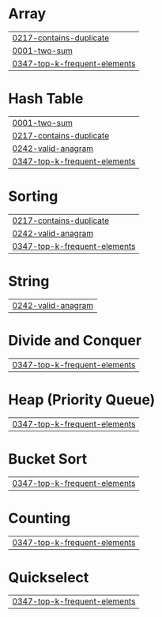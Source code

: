 # Array
|  |
| ------- |
| [0217-contains-duplicate](https://github.com/shahdhoss/Leetcode-solutions/tree/master/0217-contains-duplicate) |
| [0001-two-sum](https://github.com/shahdhoss/Leetcode-solutions/tree/master/0001-two-sum) |
| [0347-top-k-frequent-elements](https://github.com/shahdhoss/Leetcode-solutions/tree/master/0347-top-k-frequent-elements) |


# Hash Table
|  |
| ------- |
| [0001-two-sum](https://github.com/shahdhoss/Leetcode-solutions/tree/master/0001-two-sum) |
| [0217-contains-duplicate](https://github.com/shahdhoss/Leetcode-solutions/tree/master/0217-contains-duplicate) |
| [0242-valid-anagram](https://github.com/shahdhoss/Leetcode-solutions/tree/master/0242-valid-anagram) |
| [0347-top-k-frequent-elements](https://github.com/shahdhoss/Leetcode-solutions/tree/master/0347-top-k-frequent-elements) |
# Sorting
|  |
| ------- |
| [0217-contains-duplicate](https://github.com/shahdhoss/Leetcode-solutions/tree/master/0217-contains-duplicate) |
| [0242-valid-anagram](https://github.com/shahdhoss/Leetcode-solutions/tree/master/0242-valid-anagram) |
| [0347-top-k-frequent-elements](https://github.com/shahdhoss/Leetcode-solutions/tree/master/0347-top-k-frequent-elements) |
# String
|  |
| ------- |
| [0242-valid-anagram](https://github.com/shahdhoss/Leetcode-solutions/tree/master/0242-valid-anagram) |
# Divide and Conquer
|  |
| ------- |
| [0347-top-k-frequent-elements](https://github.com/shahdhoss/Leetcode-solutions/tree/master/0347-top-k-frequent-elements) |
# Heap (Priority Queue)
|  |
| ------- |
| [0347-top-k-frequent-elements](https://github.com/shahdhoss/Leetcode-solutions/tree/master/0347-top-k-frequent-elements) |
# Bucket Sort
|  |
| ------- |
| [0347-top-k-frequent-elements](https://github.com/shahdhoss/Leetcode-solutions/tree/master/0347-top-k-frequent-elements) |
# Counting
|  |
| ------- |
| [0347-top-k-frequent-elements](https://github.com/shahdhoss/Leetcode-solutions/tree/master/0347-top-k-frequent-elements) |
# Quickselect
|  |
| ------- |
| [0347-top-k-frequent-elements](https://github.com/shahdhoss/Leetcode-solutions/tree/master/0347-top-k-frequent-elements) |
